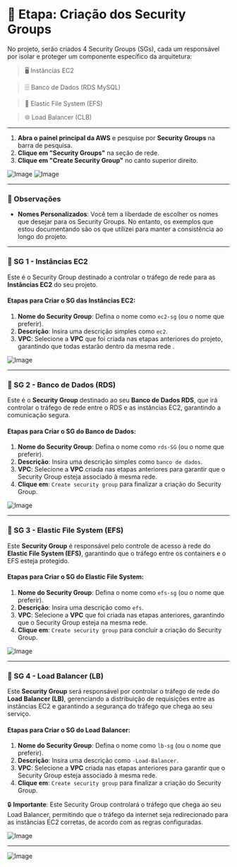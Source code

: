 # 🔐 Etapa: Criação dos Security Groups
No projeto, serão criados 4 Security Groups (SGs), cada um responsável por isolar e proteger um componente específico da arquitetura:

> 🖥️ Instâncias EC2

> 🗄️ Banco de Dados (RDS MySQL)

> 📁 Elastic File System (EFS)

> 🌐 Load Balancer (CLB)

---
1. **Abra o painel principal da AWS** e pesquise por **Security Groups** na barra de pesquisa.
2. **Clique em "Security Groups"** na seção de rede.
3. **Clique em "Create Security Group"** no canto superior direito.

<img src="https://github.com/user-attachments/assets/d2eb7d39-6a47-4e12-8d17-529c4ed31a5f" alt="Image">

<img src="https://github.com/user-attachments/assets/bb2b40e6-b916-45c4-91b0-0af7a17a321f" alt="Image">

---
### 📝 Observações

- **Nomes Personalizados**: Você tem a liberdade de escolher os nomes que desejar para os Security Groups. No entanto, os exemplos que estou documentando são os que utilizei para manter a consistência ao longo do projeto.
  
---

### 🔐 SG 1 - **Instâncias EC2**

Este é o Security Group destinado a controlar o tráfego de rede para as **Instâncias EC2** do seu projeto.

#### Etapas para Criar o SG das Instâncias EC2:

1. **Nome do Security Group**: Defina o nome como `ec2-sg` (ou o nome que preferir).
2. **Descrição**: Insira uma descrição simples como `ec2`.
3. **VPC**: Selecione a **VPC** que foi criada nas etapas anteriores do projeto, garantindo que todas estarão dentro da mesma rede .


<img src="https://github.com/user-attachments/assets/7c57d5d2-b3be-42e6-bb31-25ebd7f72448" alt="Image">

---
### 🔐 SG 2 - **Banco de Dados (RDS)**

Este é o **Security Group** destinado ao seu **Banco de Dados RDS**, que irá controlar o tráfego de rede entre o RDS e as instâncias EC2, garantindo a comunicação segura.

#### Etapas para Criar o SG do Banco de Dados:

1. **Nome do Security Group**: Defina o nome como `rds-SG` (ou o nome que preferir).
2. **Descrição**: Insira uma descrição simples como `banco de dados`.
3. **VPC**: Selecione a **VPC** criada nas etapas anteriores para garantir que o Security Group esteja associado à mesma rede.
4. **Clique em**: `Create security group` para finalizar a criação do Security Group.
<img src="https://github.com/user-attachments/assets/9cacb32f-45ec-4b02-bbcc-647b47355a6a" alt="Image">

---
### 🔐 SG 3 - **Elastic File System (EFS)**

Este **Security Group** é responsável pelo controle de acesso à rede do **Elastic File System (EFS)**, garantindo que o tráfego entre os containers e o EFS esteja protegido.



#### Etapas para Criar o SG do Elastic File System:

1. **Nome do Security Group**: Defina o nome como `efs-sg` (ou o nome que preferir).
2. **Descrição**: Insira uma descrição como `efs`.
3. **VPC**: Selecione a **VPC** que foi criada nas etapas anteriores, garantindo que o Security Group esteja na mesma rede.
4. **Clique em**: `Create security group` para concluir a criação do Security Group.


<img src="https://github.com/user-attachments/assets/34215fad-eb42-479a-aba1-63f0537cd17d" alt="Image">

---

### 🔐 SG 4 - **Load Balancer (LB)**

Este **Security Group** será responsável por controlar o tráfego de rede do **Load Balancer (LB)**, gerenciando a distribuição de requisições entre as instâncias EC2 e garantindo a segurança do tráfego que chega ao seu serviço.

#### Etapas para Criar o SG do Load Balancer:

1. **Nome do Security Group**: Defina o nome como `lb-sg` (ou o nome que preferir).
2. **Descrição**: Insira uma descrição como `-Load-Balancer`.
3. **VPC**: Selecione a **VPC** criada nas etapas anteriores para garantir que o Security Group esteja associado à mesma rede.
4. **Clique em**: `Create security group` para finalizar a criação do Security Group.

🔒 **Importante**: Este Security Group controlará o tráfego que chega ao seu Load Balancer, permitindo que o tráfego da internet seja redirecionado para as instâncias EC2 corretas, de acordo com as regras configuradas.


<img src="https://github.com/user-attachments/assets/d2f92fed-7fb0-49ff-99d7-1bb6662ba0d9" alt="Image">


---






<img src="https://github.com/user-attachments/assets/08626e35-f284-4895-a75e-8017fe75ebd5" alt="Image">
